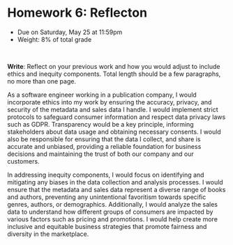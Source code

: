 # Homework 6: Reflecton

- Due on Saturday, May 25 at 11:59pm
- Weight: 8% of total grade

<br>

**Write**: Reflect on your previous work and how you would adjust to include ethics and inequity components. Total length should be a few paragraphs, no more than one page.

As a software engineer working in a publication company, I would incorporate ethics into my work by ensuring the accuracy, privacy, and security of the metadata and sales data I handle. I would implement strict protocols to safeguard consumer information and respect data privacy laws such as GDPR. Transparency would be a key principle, informing stakeholders about data usage and obtaining necessary consents. I would also be responsible for ensuring that the data I collect, and share is accurate and unbiased, providing a reliable foundation for business decisions and maintaining the trust of both our company and our customers.

In addressing inequity components, I would focus on identifying and mitigating any biases in the data collection and analysis processes. I would ensure that the metadata and sales data represent a diverse range of books and authors, preventing any unintentional favoritism towards specific genres, authors, or demographics. Additionally, I would analyze the sales data to understand how different groups of consumers are impacted by various factors such as pricing and promotions. I would help create more inclusive and equitable business strategies that promote fairness and diversity in the marketplace.


